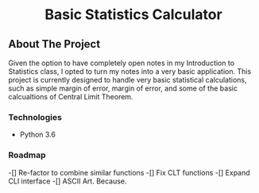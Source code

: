 <div id=top></div>
<div align="center">
    <h1 align="center">Basic Statistics Calculator</h1>
</div>

## About The Project
Given the option to have completely open notes in my Introduction to Statistics class, I opted to turn my notes into a very basic application. This project is currently designed to handle very basic statistical calculations, such as simple margin of error, margin of error, and some of the basic calcualtions of Central Limit Theorem.

### Technologies
<ul>
    <li>Python 3.6</li>
</ul>

### Roadmap

-[] Re-factor to combine similar functions
-[] Fix CLT functions
-[] Expand CLI interface
-[] ASCII Art. Because.



